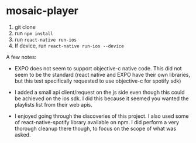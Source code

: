 # mosaic-player

1. git clone
2. run `npm install`
3. run `react-native run-ios`
4. If device, run `react-native run-ios --device`


A few notes:

* EXPO does not seem to support objective-c native code. This did not seem to be the standard (react native and EXPO have their own libraries, but this test specifically requested to use objective-c for spotify sdk)

* I added a small api client/request on the js side even though this could be achieved on the ios sdk. I did this because it seemed you wanted the playlists list from their web apis.

* I enjoyed going through the discoveries of this project. I also used some of react-native-spotify library available on npm. I did perform a very thorough cleanup there though, to focus on the scope of what was asked. 
